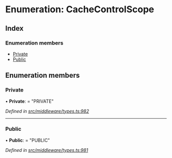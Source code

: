 # Enumeration: CacheControlScope

## Index

### Enumeration members

* [Private](_src_middleware_types_.cachecontrolscope.md#private)
* [Public](_src_middleware_types_.cachecontrolscope.md#public)

## Enumeration members

###  Private

• **Private**: = "PRIVATE"

*Defined in [src/middleware/types.ts:982](https://github.com/PolymathNetwork/polymesh-sdk/blob/2aa4a44/src/middleware/types.ts#L982)*

___

###  Public

• **Public**: = "PUBLIC"

*Defined in [src/middleware/types.ts:981](https://github.com/PolymathNetwork/polymesh-sdk/blob/2aa4a44/src/middleware/types.ts#L981)*
